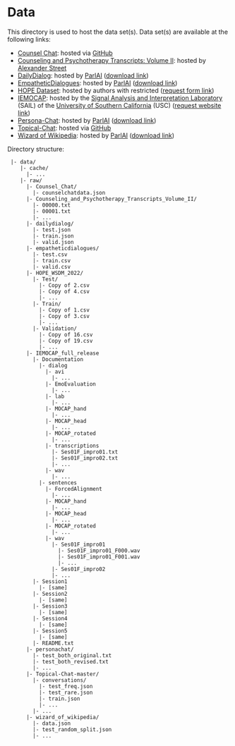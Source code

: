 # Data

This directory is used to host the data set(s).
Data set(s) are available at the following links:

- [Counsel Chat](https://towardsdatascience.com/counsel-chat-bootstrapping-high-quality-therapy-data-971b419f33da): hosted via [GitHub](https://github.com/nbertagnolli/counsel|-chat)
- [Counseling and Psychotherapy Transcripts: Volume II](https://search.alexanderstreet.com/ctrn/browse/title?showall=true): hosted by [Alexander Street](https://search.alexanderstreet.com) 
- [DailyDialog](https://www.aclweb.org/anthology/I17-1099/): hosted by [ParlAI](https://parl.ai) ([download link](https://parl.ai/downloads/dailydialog/dailydialog.tar.gz))
- [EmpatheticDialogues](https://www.aclweb.org/anthology/P19-1534/): hosted by [ParlAI](https://parl.ai) ([download link](https://parl.ai/downloads/empatheticdialogues/empatheticdialogues.tar.gz))
- [HOPE Dataset](https://dl.acm.org/doi/10.1145/3488560.3498509): hosted by authors with restricted ([request form link](https://docs.google.com/forms/d/e/1FAIpQLSfX_7yzABPtdo5FuhEPw8mosHJmHt|-|-3W6s4nTkL1ot7OCCiA/viewform))
- [IEMOCAP](https://doi.org/10.1007/s10579-008-9076-6): hosted by the [Signal Analysis and Interpretation Laboratory](https://sail.usc.edu) (SAIL) of the [University of Southern California](https://www.usc.edu) (USC) ([request website link](https://sail.usc.edu/iemocap/iemocap_release.htm))
- [Persona-Chat](https://aclanthology.org/P18-1205/): hosted by [ParlAI](https://parl.ai) ([download link](https://parl.ai/downloads/personachat/personachat.tgz))
- [Topical-Chat](https://www.isca-speech.org/archive/interspeech_2019/gopalakrishnan19_interspeech.html): hosted via [GitHub](https://github.com/alexa/Topical-Chat)
- [Wizard of Wikipedia](https://arxiv.org/abs/1811.01241): hosted by [ParlAI](https://parl.ai) ([download link](https://parl.ai/downloads/wizard_of_wikipedia/wizard_of_wikipedia.tgz))

Directory structure:
```
 |- data/
    |- cache/
      |- ...
    |- raw/
      |- Counsel_Chat/
        |- counselchatdata.json
      |- Counseling_and_Psychotherapy_Transcripts_Volume_II/
        |- 00000.txt
        |- 00001.txt
        |- ...
      |- dailydialog/
        |- test.json
        |- train.json
        |- valid.json
      |- empatheticdialogues/
        |- test.csv
        |- train.csv
        |- valid.csv
      |- HOPE_WSDM_2022/
        |- Test/
          |- Copy of 2.csv
          |- Copy of 4.csv
          |- ...
        |- Train/
          |- Copy of 1.csv
          |- Copy of 3.csv
          |- ...
        |- Validation/
          |- Copy of 16.csv
          |- Copy of 19.csv
          |- ...
      |- IEMOCAP_full_release
        |- Documentation
          |- dialog
            |- avi
              |- ...
            |- EmoEvaluation
              |- ...
            |- lab
              |- ...
            |- MOCAP_hand
              |- ...
            |- MOCAP_head
              |- ...
            |- MOCAP_rotated
              |- ...
            |- transcriptions
              |- Ses01F_impro01.txt
              |- Ses01F_impro02.txt
              |- ...
            |- wav
              |- ...
          |- sentences
            |- ForcedAlignment
              |- ...
            |- MOCAP_hand
              |- ...
            |- MOCAP_head
              |- ...
            |- MOCAP_rotated
              |- ...
            |- wav
              |- Ses01F_impro01
                |- Ses01F_impro01_F000.wav
                |- Ses01F_impro01_F001.wav
                |- ...
              |- Ses01F_impro02
              |- ...
        |- Session1
          |- [same]
        |- Session2
          |- [same]
        |- Session3
          |- [same]
        |- Session4
          |- [same]
        |- Session5
          |- [same]
        |- README.txt
      |- personachat/
        |- test_both_original.txt
        |- test_both_revised.txt
        |- ...
      |- Topical-Chat-master/
        |- conversations/
          |- test_freq.json
          |- test_rare.json
          |- train.json
          |- ...
        |- ...
      |- wizard_of_wikipedia/
        |- data.json
        |- test_random_split.json
        |- ...
```